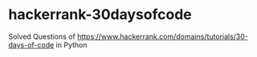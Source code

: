 # hackerrank-30daysofcode
Solved Questions of https://www.hackerrank.com/domains/tutorials/30-days-of-code in Python
